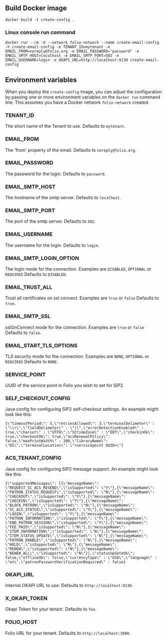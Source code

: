 ## Build Docker image

`docker build -t create-config .`

### Linux console run command

`docker run --rm -d --network folio-network --name create-email-config -h create-email-config -e TENANT_ID=mytenant -e EMAIL_FROM=noreply@folio.org -e EMAIL_PASSWORD="password" -e EMAIL_SMTP_HOST=localhost -e EMAIL_SMTP_PORT=502 -e EMAIL_USERNAME=login -e OKAPI_URL=http://localhost:9130 create-email-config`

## Environment variables

When you deploy the `create-config` image, you can adjust the configuration by passing one or more environment variables on the `docker run` command line. This assumes you have a Docker network `folio-network` created.

### TENANT_ID

The short name of the Tenant to use. Defaults to `mytenant`.

### EMAIL_FROM

The 'from' property of the email. Defaults to `noreply@folio.org`.

### EMAIL_PASSWORD

The password for the login. Defaults to `password`.

### EMAIL_SMTP_HOST

The hostname of the smtp server. Defaults to `localhost`.

### EMAIL_SMTP_PORT

The port of the smtp server. Defaults to `502`.

### EMAIL_USERNAME

The username for the login. Defaults to `login`.

### EMAIL_SMTP_LOGIN_OPTION

The login mode for the connection. Examples are `DISABLED`, `OPTIONAL` or `REQUIRED` Defaults to `DISABLED`.

### EMAIL_TRUST_ALL

Trust all certificates on ssl connect. Examples are `true` or `false` Defaults to `true`.

### EMAIL_SMTP_SSL

sslOnConnect mode for the connection. Examples are `true` or `false` Defaults to `false`.

### EMAIL_START_TLS_OPTIONS

TLS security mode for the connection. Examples are `NONE`, `OPTIONAL` or `REQUIRED` Defaults to `NONE`.

### SERVICE_POINT

UUID of the service point in Folio you wish to set for SIP2.

### SELF_CHECKOUT_CONFIG

Java config for configuring SIP2 self-checkout settings. An example might look like this:

`{\"timeoutPeriod\": 5,\"retriesAllowed\": 3,\"terminalDelimeter\" : \"\\r\",\"fieldDelimeter\" : \"|\",\"errorDetectionEnabled\" : true,\"charset\" : \"UTF8\",\"SCtimeZone\" : \"EDT\",\"checkinOk\": true,\"checkoutOk\": true,\"acsRenewalPolicy\": false,\"maxPrintWidth\" : 200,\"libraryName\": \"DI\",\"terminalLocation\": \"<servicepoint UUID>\"}`

### ACS_TENANT_CONFIG

Java config for configuring SIP2 message support. An example might look like this:

`{\"supportedMessages\": [{\"messageName\": \"REQUEST_SC_ACS_RESEND\",\"isSupported\": \"Y\"},{\"messageName\": \"PATRON_STATUS_REQUEST\",\"isSupported\": \"N\"},{\"messageName\": \"CHECKOUT\",\"isSupported\": \"Y\"},{\"messageName\": \"CHECKIN\",\"isSupported\": \"Y\"},{\"messageName\": \"BLOCK_PATRON\",\"isSupported\": \"N\"},{\"messageName\": \"SC_ACS_STATUS\",\"isSupported\": \"Y\"},{\"messageName\": \"LOGIN\",\"isSupported\": \"Y\"},{\"messageName\": \"PATRON_INFORMATION\",\"isSupported\": \"Y\"},{\"messageName\": \"END_PATRON_SESSION\",\"isSupported\": \"Y\"},{\"messageName\": \"FEE_PAID\",\"isSupported\": \"N\"},{\"messageName\": \"ITEM_INFORMATION\",\"isSupported\": \"N\"},{\"messageName\": \"ITEM_STATUS_UPDATE\",\"isSupported\": \"N\"},{\"messageName\": \"PATRON_ENABLE\",\"isSupported\": \"N\"},{\"messageName\": \"HOLD\",\"isSupported\": \"N\"},{\"messageName\": \"RENEW\",\"isSupported\": \"N\"},{\"messageName\": \"RENEW_ALL\",\"isSupported\": \"N\"}],\"statusUpdateOk\": false,\"offlineOk\": false,\"currencyType\" : \"USD\",\"language\" : \"en\",\"patronPasswordVerificationRequired\" : false}`

### OKAPI_URL

Internal OKAPI URL to use. Defaults to `http://localhost:9130`.

### X_OKAPI_TOKEN

Okapi Token for your tenant. Defaults to `foo`.

### FOLIO_HOST

Folio URL for your tenant. Defaults to `http://localhost:3000`.
